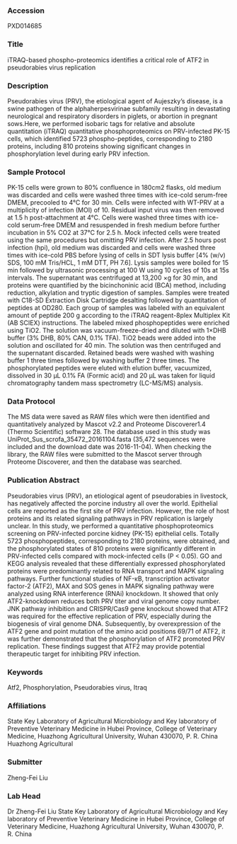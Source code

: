 ### Accession
PXD014685

### Title
iTRAQ-based phospho-proteomics identifies a critical role of ATF2 in pseudorabies virus replication

### Description
Pseudorabies virus (PRV), the etiological agent of Aujeszky’s disease, is a swine pathogen of the alphaherpesvirinae subfamily resulting in devastating neurological and respiratory disorders in piglets, or abortion in pregnant sows.Here, we performed isobaric tags for relative and absolute quantitation (iTRAQ) quantitative phosphoproteomics on PRV-infected PK-15 cells, which identified 5723 phospho-peptides, corresponding to 2180 proteins, including 810 proteins showing significant changes in phosphorylation level during early PRV infection.

### Sample Protocol
PK-15 cells were grown to 80% confluence in 180cm2 flasks, old medium was discarded and cells were washed three times with ice-cold serum-free DMEM, precooled to 4°C for 30 min. Cells were infected with WT-PRV at a multiplicity of infection (MOI) of 10. Residual input virus was then removed at 1.5 h post-attachment at 4°C. Cells were washed three times with ice-cold serum-free DMEM and resuspended in fresh medium before further incubation in 5% CO2 at 37°C for 2.5 h. Mock infected cells were treated using the same procedures but omitting PRV infection. After 2.5 hours post infection (hpi), old medium was discarded and cells were washed three times with ice-cold PBS before lysing of cells in SDT lysis buffer [4% (w/v) SDS, 100 mM Tris/HCL, 1 mM DTT, PH 7.6]. Lysis samples were boiled for 15 min followed by ultrasonic processing at 100 W using 10 cycles of 10s at 15s intervals. The supernatant was centrifuged at 13,200 ×g for 30 min, and proteins were quantified by the bicinchoninic acid (BCA) method, including reduction, alkylation and tryptic digestion of samples. Samples were treated with C18-SD Extraction Disk Cartridge desalting followed by quantitation of peptides at OD280. Each group of samples was labeled with an equivalent amount of peptide 200 g according to the iTRAQ reagent-8plex Multiplex Kit (AB SCIEX) instructions. The labeled mixed phosphopeptides were enriched using TiO2. The solution was vacuum-freeze-dried and diluted with 1×DHB buffer (3% DHB, 80% CAN, 0.1% TFA). TiO2 beads were added into the solution and oscillated for 40 min. The solution was then centrifuged and the supernatant discarded. Retained beads were washed with washing buffer 1 three times followed by washing buffer 2 three times. The phosphorylated peptides were eluted with elution buffer, vacuumized, dissolved in 30 μL 0.1% FA (Formic acid) and 20 μL was taken for liquid chromatography tandem mass spectrometry (LC-MS/MS) analysis.

### Data Protocol
The MS data were saved as RAW files which were then identified and quantitatively analyzed by Mascot v2.2 and Proteome Discoverer1.4 (Thermo Scientific) software 28. The database used in this study was UniProt_Sus_scrofa_35472_20161104.fasta (35,472 sequences were included and the download date was 2016-11-04). When checking the library, the RAW files were submitted to the Mascot server through Proteome Discoverer, and then the database was searched.

### Publication Abstract
Pseudorabies virus (PRV), an etiological agent of pseudorabies in livestock, has negatively affected the porcine industry all over the world. Epithelial cells are reported as the first site of PRV infection. However, the role of host proteins and its related signaling pathways in PRV replication is largely unclear. In this study, we performed a quantitative phosphoproteomics screening on PRV-infected porcine kidney (PK-15) epithelial cells. Totally 5723 phosphopeptides, corresponding to 2180 proteins, were obtained, and the phosphorylated states of 810 proteins were significantly different in PRV-infected cells compared with mock-infected cells (P&#xa0;&#x200b;&lt;&#xa0;&#x200b;0.05). GO and KEGG analysis revealed that these differentially expressed phosphorylated proteins were predominantly related to RNA transport and MAPK signaling pathways. Further functional studies of NF-&#x3ba;B, transcription activator factor-2 (ATF2), MAX and SOS genes in MAPK signaling pathway were analyzed using RNA interference (RNAi) knockdown. It showed that only ATF2-knockdown reduces both PRV titer and viral genome copy number. JNK pathway inhibition and CRISPR/Cas9 gene knockout showed that ATF2 was required for the effective replication of PRV, especially during the biogenesis of viral genome DNA. Subsequently, by overexpression of the ATF2 gene and point mutation of the amino acid positions 69/71 of ATF2, it was further demonstrated that the phosphorylation of ATF2 promoted PRV replication. These findings suggest that ATF2 may provide potential therapeutic target for inhibiting PRV infection.

### Keywords
Atf2, Phosphorylation, Pseudorabies virus, Itraq

### Affiliations
State Key Laboratory of Agricultural Microbiology and Key laboratory of Preventive Veterinary Medicine in Hubei Province, College of Veterinary Medicine, Huazhong Agricultural University, Wuhan 430070, P. R. China
Huazhong Agricultural

### Submitter
Zheng-Fei Liu

### Lab Head
Dr Zheng-Fei Liu
State Key Laboratory of Agricultural Microbiology and Key laboratory of Preventive Veterinary Medicine in Hubei Province, College of Veterinary Medicine, Huazhong Agricultural University, Wuhan 430070, P. R. China


